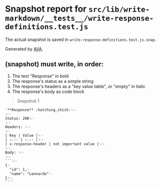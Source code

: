 # Snapshot report for `src/lib/write-markdown/__tests__/write-response-definitions.test.js`

The actual snapshot is saved in `write-response-definitions.test.js.snap`.

Generated by [AVA](https://ava.li).

## (snapshot) must write, in order:
  1. The text "Response" in bold
  2. The response's status as a simple string
  3. The response's headers as a "key value table", or "empty" in italic
  4. The response's body as code block

> Snapshot 1

    `**Response** :hatching_chick:␍␊
    ␍␊
    Status: 200␍␊
    ␍␊
    Headers: ␍␊
    ␍␊
    | Key | Value |␍␊
    | :--- | :--- |␍␊
    | x-response-header | not important value |␍␊
    ␍␊
    Body: ␍␊
    ␍␊
    ```␍␊
    {␊
      "id": 1,␊
      "name": "Leonardo"␊
    }␍␊
    ````
